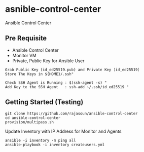 # asnible-control-center
Ansible Control Center


## Pre Requisite 

* Ansible Control Center 
* Monitor VM
* Private, Public Key for Ansible User

```
Grab Public Key (id_ed25519.pub) and Private Key (id_ed25519)
Store The Keys in ${HOME}/.ssh"

Check SSH Agent is Running : $(ssh-agent -s) "
Add Key to the SSH Agent   : ssh-add ~/.ssh/id_ed25519 "
```

## Getting Started (Testing)


```
git clone https://github.com/rajasoun/ansible-control-center
cd ansible-control-center
provision/multipass.sh
```

Update Inventory with IP Address for Monitor and Agents

```
ansible -i inventory -m ping all
ansible-playbook -i inventory createusers.yml
```

